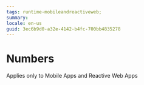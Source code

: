 ```yaml
---
tags: runtime-mobileandreactiveweb;  
summary: 
locale: en-us
guid: 3ec6b9d0-a32e-4142-b4fc-700bb4835278
---
```


# Numbers

<div class="info" markdown="1">

Applies only to Mobile Apps and Reactive Web Apps

</div>
